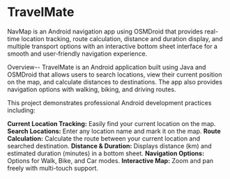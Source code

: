 # TravelMate
NavMap is an Android navigation app using OSMDroid that provides real-time location tracking, route calculation, distance and duration display, and multiple transport options with an interactive bottom sheet interface for a smooth and user-friendly navigation experience.

Overview-- TravelMate is an Android application built using Java and OSMDroid that allows users to search locations, view their current position on the map, and calculate distances to destinations. The app also provides navigation options with walking, biking, and driving routes.

This project demonstrates professional Android development practices including:

**Current Location Tracking:** Easily find your current location on the map. 
**Search Locations:** Enter any location name and mark it on the map. 
**Route Calculation:** Calculate the route between your current location and searched destination. 
**Distance & Duration:** Displays distance (km) and estimated duration (minutes) in a bottom sheet. 
**Navigation Options:** Options for Walk, Bike, and Car modes. 
**Interactive Map:** Zoom and pan freely with multi-touch support.
